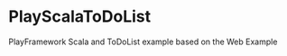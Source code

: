 PlayScalaToDoList
=================

PlayFramework Scala and ToDoList example based on the Web Example

